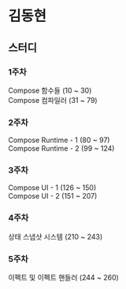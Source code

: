 # 김동현
## 스터디
### 1주차
Compose 함수들 (10 ~ 30) <br>
Compose 컴파일러 (31 ~ 79)

### 2주차
Compose Runtime - 1 (80 ~ 97) <br>
Compose Runtime - 2 (99 ~ 124)

### 3주차
Compose UI - 1 (126 ~ 150) <br>
Compose UI - 2 (151 ~ 207)

### 4주차
상태 스냅샷 시스템 (210 ~ 243)

### 5주차
이펙트 및 이펙트 핸들러 (244 ~ 260)
